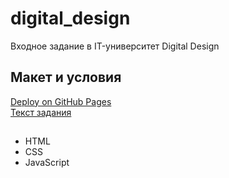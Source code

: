 # digital_design
 Входное задание в IT-университет Digital Design
 
## Макет и условия
[Deploy on GitHub Pages](https://mgoldobin.github.io/digital_design/)  
[Текст задания](https://cloud.mail.ru/public/LGK5/5ANHsSg3D)
 
## 
 - HTML
 - CSS
 - JavaScript
